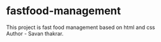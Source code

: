# fastfood-management
This project is fast food management based on html and css<br>
Author - Savan thakrar.
